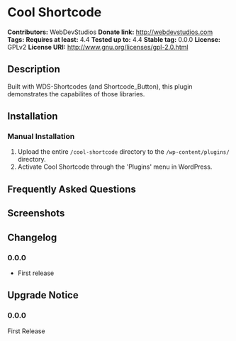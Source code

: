 # Cool Shortcode #
**Contributors:**      WebDevStudios
**Donate link:**       http://webdevstudios.com
**Tags:**
**Requires at least:** 4.4
**Tested up to:**      4.4
**Stable tag:**        0.0.0
**License:**           GPLv2
**License URI:**       http://www.gnu.org/licenses/gpl-2.0.html

## Description ##

Built with WDS-Shortcodes (and Shortcode_Button), this plugin demonstrates the capabilites of those libraries.

## Installation ##

### Manual Installation ###

1. Upload the entire `/cool-shortcode` directory to the `/wp-content/plugins/` directory.
2. Activate Cool Shortcode through the 'Plugins' menu in WordPress.

## Frequently Asked Questions ##


## Screenshots ##


## Changelog ##

### 0.0.0 ###
* First release

## Upgrade Notice ##

### 0.0.0 ###
First Release
